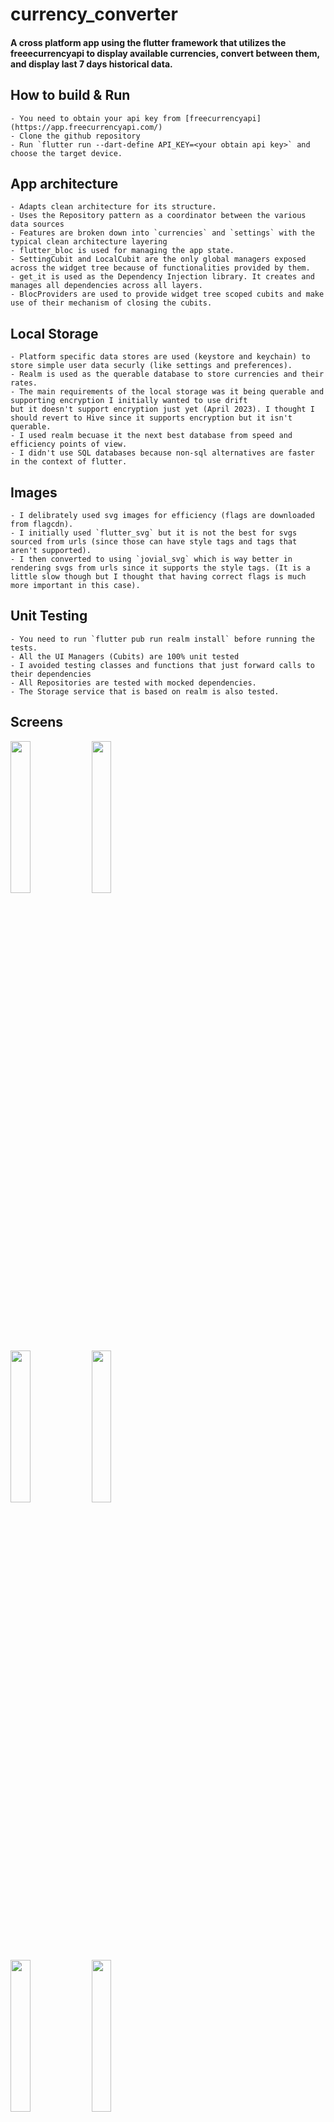 # currency_converter

#### A cross platform app using the flutter framework that utilizes the freeecurrencyapi to display available currencies, convert between them, and display last 7 days historical data.

## How to build & Run
    - You need to obtain your api key from [freecurrencyapi](https://app.freecurrencyapi.com/)
    - Clone the github repository
    - Run `flutter run --dart-define API_KEY=<your obtain api key>` and choose the target device.

## App architecture

    - Adapts clean architecture for its structure.
    - Uses the Repository pattern as a coordinator between the various data sources
    - Features are broken down into `currencies` and `settings` with the typical clean architecture layering
    - flutter_bloc is used for managing the app state.
    - SettingCubit and LocalCubit are the only global managers exposed across the widget tree because of functionalities provided by them.
    - get_it is used as the Dependency Injection library. It creates and manages all dependencies across all layers.
    - BlocProviders are used to provide widget tree scoped cubits and make use of their mechanism of closing the cubits. 

## Local Storage

    - Platform specific data stores are used (keystore and keychain) to store simple user data securly (like settings and preferences).
    - Realm is used as the querable database to store currencies and their rates.
    - The main requirements of the local storage was it being querable and supporting encryption I initially wanted to use drift 
    but it doesn't support encryption just yet (April 2023). I thought I should revert to Hive since it supports encryption but it isn't querable.
    - I used realm becuase it the next best database from speed and efficiency points of view.
    - I didn't use SQL databases because non-sql alternatives are faster in the context of flutter.

## Images 

    - I delibrately used svg images for efficiency (flags are downloaded from flagcdn).
    - I initially used `flutter_svg` but it is not the best for svgs sourced from urls (since those can have style tags and tags that aren't supported).
    - I then converted to using `jovial_svg` which is way better in rendering svgs from urls since it supports the style tags. (It is a little slow though but I thought that having correct flags is much more important in this case).

## Unit Testing

    - You need to run `flutter pub run realm install` before running the tests.
    - All the UI Managers (Cubits) are 100% unit tested
    - I avoided testing classes and functions that just forward calls to their dependencies
    - All Repositories are tested with mocked dependencies.
    - The Storage service that is based on realm is also tested.

## Screens
<img src="https://user-images.githubusercontent.com/36048466/233849925-1c1bab24-b44c-4e76-aef3-7a2d460513c7.png" height=25% width=25%> <img src="https://user-images.githubusercontent.com/36048466/233849922-3b95f559-7d61-4ba0-9089-27fe5b615ca4.png" height=25% width=25%>
<br>
<img src="https://user-images.githubusercontent.com/36048466/233849917-c30b241c-de8f-429b-b3b4-e3a95b4496a4.png" height=25% width=25%> <img src="https://user-images.githubusercontent.com/36048466/233849915-28f33512-635b-4bc6-a312-2d028ed1667e.png" height=25% width=25%>
<br>
<img src="https://user-images.githubusercontent.com/36048466/233849911-def35bee-d2e4-4799-8353-7126914f4d84.png" height=25% width=25%> <img src="https://user-images.githubusercontent.com/36048466/233849910-10db4606-dcf0-413c-ac3d-2d986d24513f.png" height=25% width=25%>
<br>
<img src="https://user-images.githubusercontent.com/36048466/233849907-41a5050c-e452-4f69-81af-d1e96a7cf9ff.png" height=25% width=25%> <img src="https://user-images.githubusercontent.com/36048466/233849904-b44325be-1658-49d6-9c81-63011fc4429c.png" height=25% width=25%>

## Getting Started with Flutter

- [Lab: Write your first Flutter app](https://docs.flutter.dev/get-started/codelab)
- [Cookbook: Useful Flutter samples](https://docs.flutter.dev/cookbook)

For help getting started with Flutter development, view the
[online documentation](https://docs.flutter.dev/), which offers tutorials,
samples, guidance on mobile development, and a full API reference.
